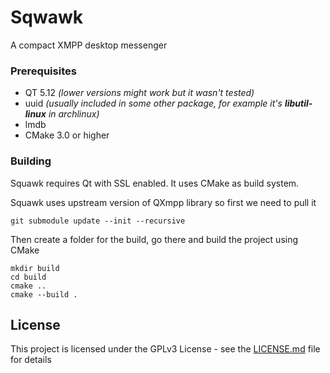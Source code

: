 # Sqwawk

A compact XMPP desktop messenger

### Prerequisites

- QT 5.12 *(lower versions might work but it wasn't tested)*
- uuid *(usually included in some other package, for example it's ***libutil-linux*** in archlinux)*
- lmdb
- CMake 3.0 or higher

### Building

Squawk requires Qt with SSL enabled. It uses CMake as build system.

Squawk uses upstream version of QXmpp library so first we need to pull it
 ```
 git submodule update --init --recursive
 ```
Then create a folder for the build, go there and build the project using CMake
 
```
mkdir build
cd build
cmake ..
cmake --build .
```

## License

This project is licensed under the GPLv3 License - see the [LICENSE.md](LICENSE.md) file for details
